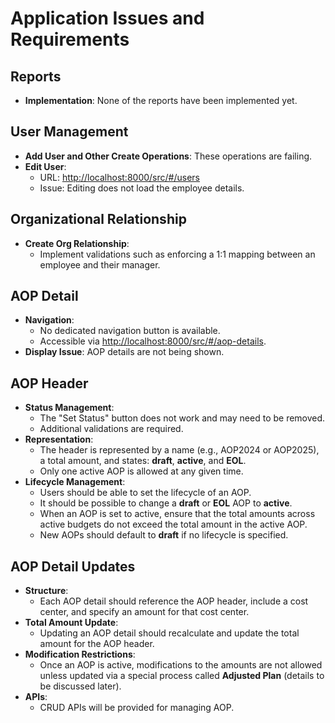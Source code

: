 # Application Issues and Requirements

## Reports
- **Implementation**: None of the reports have been implemented yet.

## User Management
- **Add User and Other Create Operations**: These operations are failing.
- **Edit User**:  
  - URL: [http://localhost:8000/src/#/users](http://localhost:8000/src/#/users)  
  - Issue: Editing does not load the employee details.

## Organizational Relationship
- **Create Org Relationship**:  
  - Implement validations such as enforcing a 1:1 mapping between an employee and their manager.

## AOP Detail
- **Navigation**:  
  - No dedicated navigation button is available.  
  - Accessible via [http://localhost:8000/src/#/aop-details](http://localhost:8000/src/#/aop-details).
- **Display Issue**: AOP details are not being shown.

## AOP Header
- **Status Management**:  
  - The "Set Status" button does not work and may need to be removed.
  - Additional validations are required.
- **Representation**:  
  - The header is represented by a name (e.g., AOP2024 or AOP2025), a total amount, and states: **draft**, **active**, and **EOL**.
  - Only one active AOP is allowed at any given time.
- **Lifecycle Management**:  
  - Users should be able to set the lifecycle of an AOP.
  - It should be possible to change a **draft** or **EOL** AOP to **active**.
  - When an AOP is set to active, ensure that the total amounts across active budgets do not exceed the total amount in the active AOP.
  - New AOPs should default to **draft** if no lifecycle is specified.

## AOP Detail Updates
- **Structure**:  
  - Each AOP detail should reference the AOP header, include a cost center, and specify an amount for that cost center.
- **Total Amount Update**:  
  - Updating an AOP detail should recalculate and update the total amount for the AOP header.
- **Modification Restrictions**:  
  - Once an AOP is active, modifications to the amounts are not allowed unless updated via a special process called **Adjusted Plan** (details to be discussed later).
- **APIs**:  
  - CRUD APIs will be provided for managing AOP.
